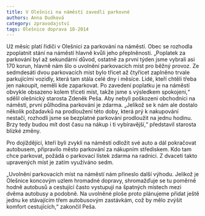 ```yaml
---
title: V Olešnici na náměstí zavedli parkovné
authors: Anna Dudková
category: zpravodajství
tags: Olešnice doprava 18-2014
---
```


Už měsíc platí řidiči v Olešnici za parkování na náměstí. Obec se rozhodla zpoplatnit stání na náměstí hlavně kvůli jeho přeplněnosti. „Poplatek za parkování byl až sekundární důvod, ostatně za první týden jsme vybrali asi 170 korun, hlavně nám šlo o uvolnění parkovacích míst pro běžný provoz. Ze sedmdesáti dvou parkovacích míst bylo třicet až čtyřicet zaplněno trvale parkujícími vozidly, která tam stála celé dny i měsíce. Lidé, kteří chtěli třeba jen nakoupit, neměli kde zaparkovat. Po zavedení poplatku je na náměstí obvykle obsazeno kolem třiceti míst, takže jsme s výsledkem spokojeni,“ sdělil olešnický starosta Zdeněk Peša. Aby nebyli poškozeni obchodníci na náměstí, první půlhodina parkování je zdarma. „Jelikož se k nám ale dostalo několik požadavků na prodloužení této doby, která prý k nakupování nestačí, rozhodli jsme se bezplatné parkování prodloužit na jednu hodinu. Brzy tedy budou mít dost času na nákup i ti vybíravější,“ představil starosta blízké změny.

Pro dojíždějící, kteří byli zvyklí na náměstí odložit své auto a dál pokračovat autobusem, připravilo město parkování za nákupním střediskem. Kdo tam chce parkovat, požádá o parkovací lístek zdarma na radnici. Z dvaceti takto upravených míst je zatím využíváno sedm.

„Uvolnění parkovacích míst na náměstí nám přineslo další výhodu. Jelikož je Olešnice koncovým uzlem hromadné dopravy, shromažďuje se tu poměrně hodně autobusů a cestující často vystupují na špatných místech mezi dvěma autobusy a podobně. Na uvolněné ploše proto plánujeme přidat ještě jednu ke stávajícím třem autobusovým zastávkám, což by mělo zvýšit komfort cestujících,“ zakončil Peša.